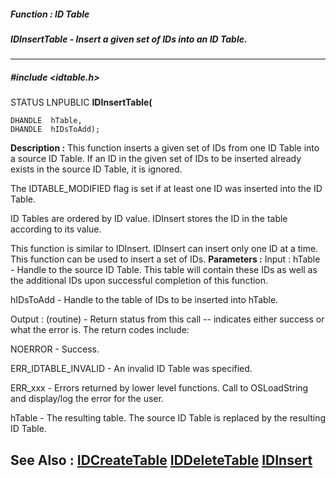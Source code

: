 ##### Function : ID Table
##### IDInsertTable - Insert a given set of IDs into an ID Table.
---
##### #include <idtable.h>
STATUS LNPUBLIC **IDInsertTable(**

	DHANDLE  hTable,
	DHANDLE  hIDsToAdd);
**Description :**
This function inserts a given set of IDs from one ID Table into a source ID 
Table.  If an ID in the given set of IDs to be inserted already exists in the 
source ID Table, it is ignored.

The IDTABLE_MODIFIED flag is set if at least one ID was inserted into the ID 
Table. 

ID Tables are ordered by ID value. IDInsert stores the ID in the table 
according to its value.

This function is similar to IDInsert.  IDInsert can insert only one ID at a 
time.  This function can be used to insert a set of IDs.
**Parameters :**
Input :
hTable  -  Handle to the source ID Table.  This table will contain these IDs as well as the additional IDs upon successful completion of this function.

hIDsToAdd  -  Handle to the table of IDs to be inserted into  hTable. 

Output :
(routine)  -  Return status from this call -- indicates either success or what the error is. The return codes include:

NOERROR - Success.

ERR_IDTABLE_INVALID - An invalid ID Table was specified.

ERR_xxx - Errors returned by lower level functions. Call to OSLoadString and display/log the error for the user.


hTable  -  The resulting table.  The source ID Table is replaced by the resulting ID Table.

**See Also :**
[IDCreateTable](D:/md_files/IDCreateTable.md)
[IDDeleteTable](D:/md_files/IDDeleteTable.md)
[IDInsert](D:/md_files/IDInsert.md)
---
